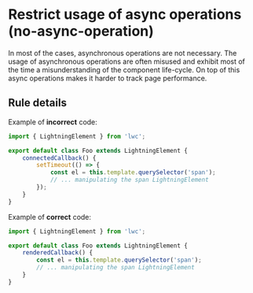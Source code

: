 # Restrict usage of async operations (no-async-operation)

In most of the cases, asynchronous operations are not necessary. The usage of asynchronous operations are often misused and exhibit most of the time a misunderstanding of the component life-cycle. On top of this async operations makes it harder to track page performance.

## Rule details

Example of **incorrect** code:

```js
import { LightningElement } from 'lwc';

export default class Foo extends LightningElement {
    connectedCallback() {
        setTimeout(() => {
            const el = this.template.querySelector('span');
            // ... manipulating the span LightningElement
        });
    }
}
```

Example of **correct** code:

```js
import { LightningElement } from 'lwc';

export default class Foo extends LightningElement {
    renderedCallback() {
        const el = this.template.querySelector('span');
        // ... manipulating the span LightningElement
    }
}
```

